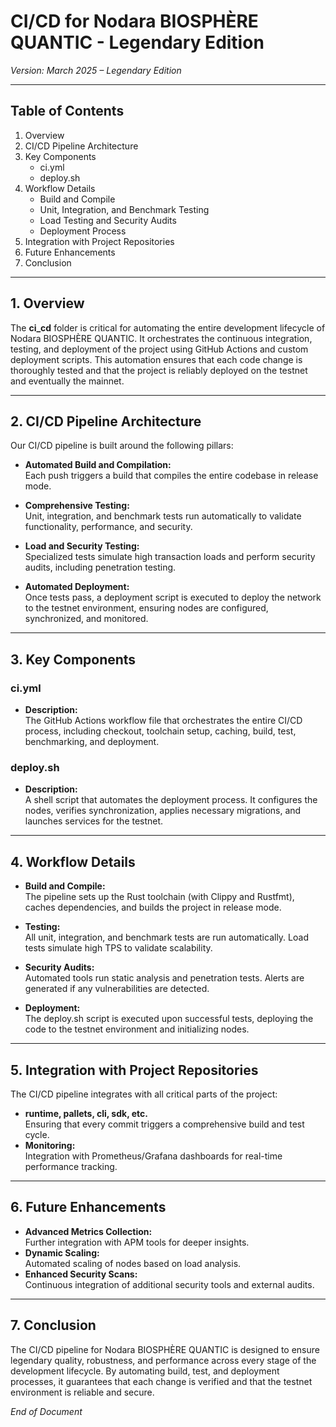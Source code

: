 # CI/CD for Nodara BIOSPHÈRE QUANTIC - Legendary Edition

*Version: March 2025 – Legendary Edition*

---

## Table of Contents

1. Overview  
2. CI/CD Pipeline Architecture  
3. Key Components  
   - ci.yml  
   - deploy.sh  
4. Workflow Details  
   - Build and Compile  
   - Unit, Integration, and Benchmark Testing  
   - Load Testing and Security Audits  
   - Deployment Process  
5. Integration with Project Repositories  
6. Future Enhancements  
7. Conclusion

---

## 1. Overview

The **ci_cd** folder is critical for automating the entire development lifecycle of Nodara BIOSPHÈRE QUANTIC. It orchestrates the continuous integration, testing, and deployment of the project using GitHub Actions and custom deployment scripts. This automation ensures that each code change is thoroughly tested and that the project is reliably deployed on the testnet and eventually the mainnet.

---

## 2. CI/CD Pipeline Architecture

Our CI/CD pipeline is built around the following pillars:
- **Automated Build and Compilation:**  
  Each push triggers a build that compiles the entire codebase in release mode.
  
- **Comprehensive Testing:**  
  Unit, integration, and benchmark tests run automatically to validate functionality, performance, and security.
  
- **Load and Security Testing:**  
  Specialized tests simulate high transaction loads and perform security audits, including penetration testing.
  
- **Automated Deployment:**  
  Once tests pass, a deployment script is executed to deploy the network to the testnet environment, ensuring nodes are configured, synchronized, and monitored.

---

## 3. Key Components

### ci.yml
- **Description:**  
  The GitHub Actions workflow file that orchestrates the entire CI/CD process, including checkout, toolchain setup, caching, build, test, benchmarking, and deployment.

### deploy.sh
- **Description:**  
  A shell script that automates the deployment process. It configures the nodes, verifies synchronization, applies necessary migrations, and launches services for the testnet.

---

## 4. Workflow Details

- **Build and Compile:**  
  The pipeline sets up the Rust toolchain (with Clippy and Rustfmt), caches dependencies, and builds the project in release mode.

- **Testing:**  
  All unit, integration, and benchmark tests are run automatically. Load tests simulate high TPS to validate scalability.

- **Security Audits:**  
  Automated tools run static analysis and penetration tests. Alerts are generated if any vulnerabilities are detected.

- **Deployment:**  
  The deploy.sh script is executed upon successful tests, deploying the code to the testnet environment and initializing nodes.

---

## 5. Integration with Project Repositories

The CI/CD pipeline integrates with all critical parts of the project:
- **runtime, pallets, cli, sdk, etc.**  
  Ensuring that every commit triggers a comprehensive build and test cycle.
- **Monitoring:**  
  Integration with Prometheus/Grafana dashboards for real-time performance tracking.

---

## 6. Future Enhancements

- **Advanced Metrics Collection:**  
  Further integration with APM tools for deeper insights.
- **Dynamic Scaling:**  
  Automated scaling of nodes based on load analysis.
- **Enhanced Security Scans:**  
  Continuous integration of additional security tools and external audits.

---

## 7. Conclusion

The CI/CD pipeline for Nodara BIOSPHÈRE QUANTIC is designed to ensure legendary quality, robustness, and performance across every stage of the development lifecycle. By automating build, test, and deployment processes, it guarantees that each change is verified and that the testnet environment is reliable and secure.

*End of Document*

